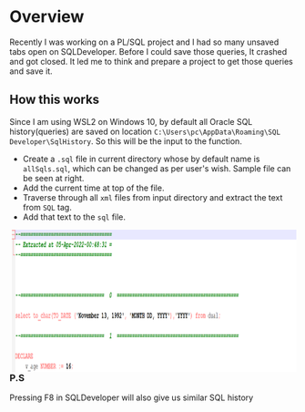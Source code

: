 # Overview

Recently I was working on a PL/SQL project and I had so many unsaved tabs open on SQLDeveloper. Before I could save those queries, It crashed and got closed.
It led me to think and prepare a project to get those queries and save it.

## How this works

Since I am using WSL2 on Windows 10, by default all Oracle SQL history(queries) are saved on location `C:\Users\pc\AppData\Roaming\SQL Developer\SqlHistory`. So this will be the input to the function.

* Create a `.sql` file in current directory whose by default name is `allSqls.sql`, which can be changed as per user's wish. Sample file can be seen at right.
* Add the current time at top of the file.
* Traverse through all `xml` files from input directory and extract the text from `SQL` tag.
* Add that text to the `sql` file.

<img src="img/snippet.PNG?raw=true" alt="drawing" width="500" height="250" align="right"/>

### P.S

Pressing F8 in SQLDeveloper will also give us similar SQL history
